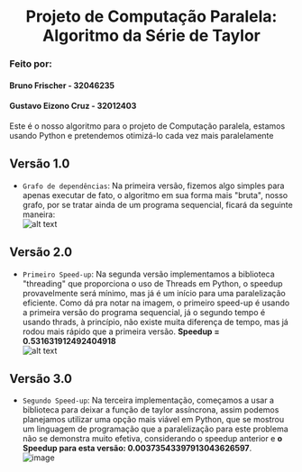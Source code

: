 <h1 align="center"> Projeto de Computação Paralela: Algoritmo da Série de Taylor</h1>

<h3>Feito por:</h3>

<h4>Bruno Frischer - 32046235</h4>
<h4>Gustavo Eizono Cruz - 32012403</h4>

Este é o nosso algoritmo para o projeto de Computação paralela, estamos usando Python e pretendemos otimizá-lo cada vez mais paralelamente
## Versão 1.0
- `Grafo de dependências`: Na primeira versão, fizemos algo simples para apenas executar de fato, o algoritmo em sua forma mais "bruta", nosso grafo, por se tratar ainda de um programa sequencial, ficará da seguinte maneira: </br>
![alt text](https://media.discordapp.net/attachments/727245932306890774/968971695329255485/unknown.png)
## Versão 2.0
- `Primeiro Speed-up`: Na segunda versão implementamos a biblioteca "threading" que proporciona o uso de Threads em Python, o speedup provavelmente será mínimo, mas já é um início para uma paralelização eficiente. Como dá pra notar na imagem, o primeiro speed-up é usando a primeira versão do programa sequencial, já o segundo tempo é usando thrads, à princípio, não existe muita diferença de tempo, mas já rodou mais rápido que a primeira versão. **Speedup = 0.531631912492404918** </br>
![alt text](https://media.discordapp.net/attachments/691644255915212810/973388944479772732/Captura_de_tela_de_2022-05-09_21-59-13.png)

## Versão 3.0
- `Segundo Speed-up`: Na terceira implementação, começamos a usar a biblioteca para deixar a função de taylor assíncrona, assim podemos planejamos utilizar uma opção mais viável em Python, que se mostrou um linguagem de programação que a paralelização para este problema não se demonstra muito efetiva, considerando o speedup anterior e **o Speedup para esta versão: 0.00373543397913043626597**. </br>
![image](https://user-images.githubusercontent.com/64294820/168917868-f4d077f4-d705-4164-b618-449b4e108e08.png)

